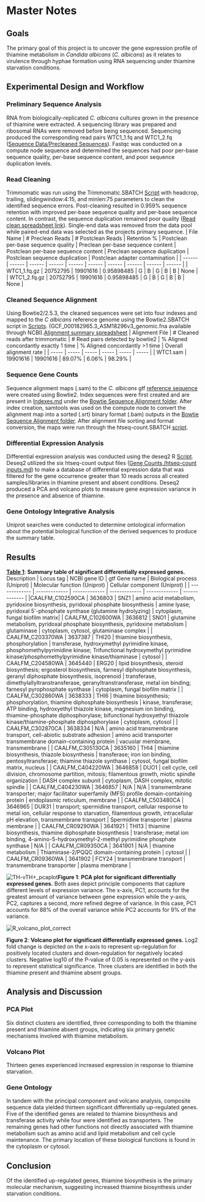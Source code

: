 # Master Notes
## Goals
The primary goal of this project is to uncover the gene expression profile of thiamine metabolism in _Candida albicans_ (_C. albicans_) as it relates to virulence through hyphae formation using RNA sequencing under thiamine starvation conditions.
## Experimental Design and Workflow
### Preliminary Sequence Analysis
RNA from biologically-replicated _C. albicans_ cultures grown in the presence of thiamine were extracted. A sequencing library was prepared and ribosomal RNAs were removed 
before being sequenced. Sequencing produced the corresponding read pairs WTC1_1.fq and WTC1_2.fq ([Sequence Data/Precleaned Sequences](https://github.com/jfj12/Candida-Albicans-RNA-seq-Project/blob/main/Sequence%20Data/Pre-cleaned%20Sequences.md)). Fastqc was conducted on a compute node sequence and determined the sequences had poor per-base sequence quality, per-base sequence content, and poor sequence duplication levels. 
### Read Cleaning
Trimmomatic was run using the Trimmomatic.SBATCH [Script](https://github.com/jfj12/Candida-Albicans-RNA-seq-Project/tree/main/Scripts) with headcrop, trailing, slidingwindow:4:15, and minlen:75 parameters to clean the identified sequence errors. Post-cleaning resulted in 0.959% sequence retention with improved per-base sequence quality and per-base sequence content. In contrast, the sequence duplication remained poor quality ([Read clean spreadsheet link](https://docs.google.com/spreadsheets/d/1AOa-XaTzR_PKMIRQDmu8oDTmawXXnkIwEjKOQkNC7Vs/edit?gid=0#gid=0)). Single-end data was removed from the data pool while paired-end data was selected as the projects primary sequence. 
| File Name | # Preclean Reads | # Postclean Reads | Retention % | Postclean per-base sequence quality | Preclean per-base sequence content | Postclean per-base sequence content | Preclean sequence duplication | Postclean sequence duplication | Postclean adapter contamination |
| ------ | ------ | ------ | ------ | ------ | ------ | ------ | ------ | ------ | ------ |
| WTC1_1.fq.gz | 20752795 | 19901616 | 0.95898485 | G | B | G | B | B | None |
| WTC1_2.fq.gz | 20752795 | 19901616 | 0.95898485 | G | B | G | B | B | None |
### Cleaned Sequence Alignment
Using Bowtie2/2.5.3, the cleaned sequences were set into four indexes and mapped to the _C albicans_ reference genome using the Bowtie2.SBATCH script in [Scripts](https://github.com/jfj12/Candida-Albicans-RNA-seq-Project/tree/main/Scripts). (GCF_000182965.3_ASM18296v3_genomic.fna available through NCBI).[Alignment summary spreadsheet](https://docs.google.com/spreadsheets/d/1fa-FXVMlCXOZkbHSx_mMg0OXLMy9BeBJg8uWrEMpKGo/edit?gid=0#gid=0)
| Alignment File | # Cleaned reads after trimmomatic | # Read pairs detected by bowtie2 | % Aligned concordantly exactly 1 time | % Aligned concordantly >1 time | Overall alignment rate |
| ----- | ----- | ----- | ----- | ----- | ----- |
| WTC1.sam | 19901616 | 19901616 | 89.07% | 6.06% | 98.29% |
### Sequence Gene Counts
Sequence alignment maps (.sam) to the _C. albicans_ gtf [reference sequence](https://github.com/jfj12/Candida-Albicans-RNA-seqProject/blob/main/Sequence%20Data/Reference%20Sequence.md) were created using Bowtie2. Index sequences were first created and are present in [Indexes.md](https://github.com/jfj12/Candida-Albicans-RNA-seq-Project/blob/main/Bowtie%20Sequence%20Alignment/Indexes.md) under the [Bowtie Sequence Alignment folder](https://github.com/jfj12/Candida-Albicans-RNA-seq-Project/tree/main/Bowtie%20Sequence%20Alignment). After index creation, samtools was used on the compute node to convert the alignment map into a sorted (.srt) binary format (.bam) outputs in the [Bowtie Sequence Alignment folder](https://github.com/jfj12/Candida-Albicans-RNA-seq-Project/blob/main/Bowtie%20Sequence%20Alignment/Output%20Files.md). After alignment file sorting and format conversion, the maps were run through the htseq-count.SBATCH [script](https://github.com/jfj12/Candida-Albicans-RNA-seq-Project/tree/main/Scripts). 
### Differential Expression Analysis
Differential expression analysis was conducted using the deseq2 R [Script](https://github.com/jfj12/Candida-Albicans-RNA-seq-Project/tree/main/Scripts). Deseq2 utilized the six htseq-count output files ([Gene Counts /htseq-count inputs.md](https://github.com/jfj12/Candida-Albicans-RNA-seq-Project/tree/main/Gene%20Counts)) to make a database of differential expression data that was filtered for the gene occurrence greater than 10 reads across all created samples/libraries in thiamine present and absent conditions. Deseq2 produced a PCA and volcano plots to measure gene expression variance in the presence and absence of thiamine.
### Gene Ontology Integrative Analysis
Uniprot searches were conducted to determine ontological information about the potential biological function of the derived sequences to produce the summary table. 
###
## Results
[__Table 1__](https://docs.google.com/spreadsheets/d/1Tri4uQrTrm4q5R-wuuJnm1LEDS5FAGOOAoEysvvmlHY/edit?gid=1290215029#gid=1290215029): __Summary table of significant differentially expressed genes.__ Description 
| Locus tag | NCBI gene ID | gtf Gene name | Biological process (Uniprot) | Molecular function (Uniprot) | Cellular component (Uniprot) |
| ------------- | ------------- | ------------- | ------------- | ------------- | ------------- |
|CAALFM_C102590CA | 3636803 | SNZ1 | amino acid metabolism, pyridoxine biosynthesis, pyridoxal phosphate biosynthesis | amine lyase; pyridoxal 5'-phosphate synthase (glutamine hydrolyzing) | cytoplasm, fungal biofilm matrix|
| CAALFM_C102600WA | 3636812 | SNO1 | glutamine metabolism, pyridoxal phosphate biosynthesis, pyridoxine metabolism | glutaminase | cytoplasm, cytosol, glutaminase complex |
| CAALFM_C203370WA | 3637387 | THI20 | thiamine biosynthesis, phosphorylation  | transferase, hydroxymethyl pyrimidine kinase, phosphomethylpyrimidine kinase; Trifunctional hydroxymethyl pyrimidine kinase/phosphomethylpyrimidine kinase/thiaminase | cytosol |
| CAALFM_C204580WA | 3645440 | ERG20 | lipid biosynthesis, steroid biosynthesis; ergosterol biosynthesis, farnesyl diphosphate biosynthesis, geranyl diphosphate biosynthesis, isoprenoid | transferase, dimethylallyltranstransferase, geranyltranstransferase, metal ion binding; farnesyl pyrophosphate synthase | cytoplasm, fungal biofilm matrix |
| CAALFM_C302860WA | 3638333 | THI6 | thiamine biosynthesis; phosphorylation, thiamine diphosphate biosynthesis | kinase, transferase; ATP binding, hydroxyethyl thiazole kinase, magnesium ion binding, thiamine-phosphate diphosphorylase; bifunctional hydroxyethyl thiazole kinase/thiamine-phosphate diphosphorylase | cytoplasm, cytosol |
| CAALFM_C302870CA | 3638334 | N/A | amino acid transmembrane transport, cell-abiotic substrate adhesion | amino acid transporter transmembrane domain-containing protein | vacuolar membrane, transmembrane |
| CAALFM_C305130CA | 3635160 | THI4 | thiamine biosynthesis, thiazole biosynthesis | transferase; iron ion binding, pentosyltransferase; thiamine thiazole synthase | cytosol, fungal biofilm matrix, nucleus |
| CAALFM_C404220WA | 3646858 | DUO1 | cell cycle, cell division, chromosome partition, mitosis; filamentous growth, miotic spindle organization | DASH complex subunit | cytoplasm, DASH complex, mitotic spindle |
| CAALFM_C404230WA | 3646857 | N/A | N/A | transmembrane transporter; major facilitator superfamily (MFS) profile domain-containing protein | endoplasmic reticulum, membrane |
| CAALFM_C503480CA | 3646965 | DUR31 | transport; spermidine transport, cellular response to metal ion, cellular response to starvation, filamentous growth, intracellular pH elevation, transmembrane transport | Spermidine transporter | plasma membrane |
| CAALFM_CR09290WA | 3641921 | THI13 | thiamine biosynthesis, thiamine diphosphate biosynthesis | transferase; metal ion binding, 4-amino-5-hydroxymethyl-2-methyl pyrimidine phosphate synthase | N/A |
| CAALFM_CR09350CA | 3641901 | N/A | thiamine metabolism | Thiaminase-2/PQQC domain-containing protein | cytosol |
| CAALFM_CR09360WA | 3641902 | FCY24 | transmembrane transport | transmembrane transporter | plasma membrane |

![TH-vTH+_pcaplot](https://github.com/user-attachments/assets/8abe3bd9-8698-4a2f-8ad4-48469039c4da)__Figure 1__: __PCA plot for significant differentially expressed genes.__ Both axes depict principle components that capture different levels of expression variance. The x-axis, PC1, accounts for the greatest amount of variance between gene expression while the y-axis, PC2, captures a second, more refined degree of variance. In this case, PC1 accounts for 88% of the overall variance while PC2 accounts for 9% of the variance. 

![R_volcano_plot_correct](https://github.com/user-attachments/assets/7f52949b-76cb-469f-80e8-3f094ada3e1a)

__Figure 2__: __Volcano plot for significant differentially expressed genes.__ Log2 fold change is depicted on the x-axis to represent up-regulation for positively located clusters and down-regulation for negatively located clusters. Negative log10 of the P-value of 0.05 is represented on the y-axis to represent statistical significance. Three clusters are identified in both the thiamine present and thiamine absent groups.
## Analysis and Discussion
### PCA Plot
Six distinct clusters are identified, three corresponding to both the thiamine present and thiamine absent groups, indicating six primary genetic mechanisms involved with thiamine metabolism.   
### Volcano Plot
Thirteen genes experienced increased expression in response to thiamine starvation. 
### Gene Ontology
In tandem with the principal component and volcano analysis, composite sequence data yielded thirteen significant differentially up-regulated genes. Five of the identified genes are related to thiamine biosynthesis and transferase activity while four were identified as transporters. The remaining genes had other functions not directly associated with thiamine metabolism such as amino acid and lipid metabolism and cell cycle maintenance. The primary location of these biological functions is found in the cytoplasm or cytosol.  
## Conclusion
Of the identified up-regulated genes, thiamine biosynthesis is the primary molecular mechanism, suggesting increased thiamine biosynthesis under starvation conditions. 
